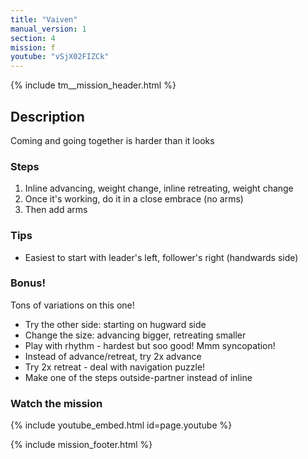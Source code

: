 ```yaml
---
title: "Vaiven"
manual_version: 1
section: 4
mission: f
youtube: "vSjX02FIZCk"
---
```


{% include tm__mission_header.html %}

## Description

Coming and going together is harder than it looks

### Steps

1. Inline advancing, weight change, inline retreating, weight change
2. Once it's working, do it in a close embrace (no arms)
3. Then add arms

### Tips

* Easiest to start with leader's left, follower's right (handwards side)

### Bonus!

Tons of variations on this one!

* Try the other side: starting on hugward side
* Change the size: advancing bigger, retreating smaller
* Play with rhythm - hardest but soo good! Mmm syncopation!
* Instead of advance/retreat, try 2x advance
* Try 2x retreat - deal with navigation puzzle! 
* Make one of the steps outside-partner instead of inline

### Watch the mission

{% include youtube_embed.html id=page.youtube %}

{% include mission_footer.html %}
